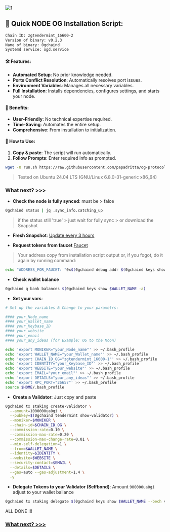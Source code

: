 ![1](https://github.com/papadritta/og-protocol-services/assets/90826754/44003484-ed9a-4e48-a598-bfe258366c35)
## 🚀 Quick NODE OG Installation Script:
```bash
Chain ID: zgtendermint_16600-2
Version of binary: v0.2.3
Name of binary: 0gchaind
Systemd service: ogd.service
```
#### 🛠️ Features:
- **Automated Setup**: No prior knowledge needed.
- **Ports Conflict Resolution**: Automatically resolves port issues.
- **Environment Variables**: Manages all necessary variables.
- **Full Installation**: Installs dependencies, configures settings, and starts your node.

#### 🌟 Benefits:
- **User-Friendly**: No technical expertise required.
- **Time-Saving**: Automates the entire setup.
- **Comprehensive**: From installation to initialization.

#### 📝 How to Use:
1. **Copy & paste**: The script will run automatically.
2. **Follow Prompts**: Enter required info as prompted.

```bash
wget -O run.sh https://raw.githubusercontent.com/papadritta/og-protocol-services/main/scripts/run.sh && chmod +x run.sh && ./run.sh
```
>Tested on Ubuntu 24.04 LTS (GNU/Linux 6.8.0-31-generic x86_64)

### What next? >>>

- **Check the node is fully synced**: must be > falce
```bash
0gchaind status | jq .sync_info.catching_up
```
>if the status still 'true' > just wait for fully sync > or download the Snapshot 

- **Fresh Snapshot**: [Update every 3 hours](box/Snapshot.md)

- **Request tokens from faucet** [Faucet](https://faucet.0g.ai)
>Your address copy from installation script output or, if you fogot, do it again by running command:
```bash
echo "ADDRESS_FOR_FAUCET: "0x$(0gchaind debug addr $(0gchaind keys show $WALLET_NAME -a) | grep hex | awk '{print $3}')"
```
- **Check wallet balance**
```bash
0gchaind q bank balances $(0gchaind keys show $WALLET_NAME -a) 
```

- **Set your vars**:

```bash
# Set up the variables & Change to your parametrs:

#### your_Node_name
#### your_Wallet_name
#### your_Keybase_ID
#### your_website
#### your_email
#### your_any_ideas (for Example: OG to the Moon)

echo 'export MONIKER="your_Node_name"' >> ~/.bash_profile
echo 'export WALLET_NAME="your_Wallet_name"' >> ~/.bash_profile
echo 'export CHAIN_ID_OG="zgtendermint_16600-1"' >> ~/.bash_profile
echo 'export IDENTITY="your_Keybase_ID"' >> ~/.bash_profile
echo 'export WEBSITE="your_website"' >> ~/.bash_profile
echo 'export EMAIL="your_email"' >> ~/.bash_profile
echo 'export DETAILS="your_any_ideas"' >> ~/.bash_profile
echo 'export RPC_PORT="26657"' >> ~/.bash_profile
source $HOME/.bash_profile
```
- **Create a Validator**: Just copy and paste 
```bash
0gchaind tx staking create-validator \
  --amount=1000000ua0gi \
  --pubkey=$(0gchaind tendermint show-validator) \
  --moniker=$MONIKER \
  --chain-id=$CHAIN_ID_OG \
  --commission-rate=0.10 \
  --commission-max-rate=0.20 \
  --commission-max-change-rate=0.01 \
  --min-self-delegation=1 \
  --from=$WALLET_NAME \
  --identity=$IDENTITY \
  --website=$WEBSITE \
  --security-contact=$EMAIL \
  --details=$DETAILS \
  --gas=auto --gas-adjustment=1.4 \
  -y
```
- **Delegate Tokens to your Validator (Selfbond)**: Amount `900000ua0gi` adjust to your wallet ballance
```bash
0gchaind tx staking delegate $(0gchaind keys show $WALLET_NAME --bech val -a) 900000ua0gi --from $WALLET_NAME --gas=auto --gas-adjustment=1.1 -y
```

ALL DONE !!!

### [What next? >>>](/box/storage.md)